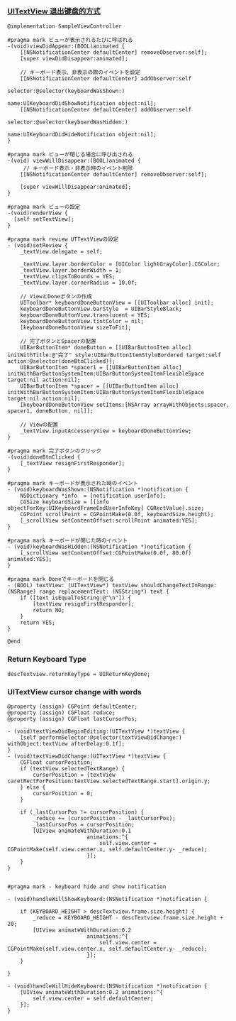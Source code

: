 ### [UITextView 退出键盘的方式](http://morizyun.github.io/blog/uitextview-done-close-keyboard-not-hide/)

	@implementation SampleViewController
	
	#pragma mark ビューが表示されるたびに呼ばれる
	-(void)viewDidAppear:(BOOL)animated {
	    [[NSNotificationCenter defaultCenter] removeObserver:self];
	    [super viewDidDisappear:animated];
	
	    // キーボード表示、非表示の際のイベントを設定
	    [[NSNotificationCenter defaultCenter] addObserver:self
	                                             selector:@selector(keyboardWasShown:)
	                                                 name:UIKeyboardDidShowNotification object:nil];
	    [[NSNotificationCenter defaultCenter] addObserver:self
	                                             selector:@selector(keyboardWasHidden:)
	                                                 name:UIKeyboardDidHideNotification object:nil];
	}
	
	#pragma mark ビューが閉じる場合に呼び出される
	-(void) viewWillDisappear:(BOOL)animated {
	     // キーボード表示・非表示時のイベント削除
	    [[NSNotificationCenter defaultCenter] removeObserver:self];
	
	    [super viewWillDisappear:animated];
	}
	
	#pragma mark ビューの設定
	-(void)renderView {
	  [self setTextView];
	}
	
	#pragma mark review UTTextViewの設定
	- (void)setReview {
	    _textView.delegate = self;
	
	    _textView.layer.borderColor = [UIColor lightGrayColor].CGColor;
	    _textView.layer.borderWidth = 1;
	    _textView.clipsToBounds = YES;
	    _textView.layer.cornerRadius = 10.0f;
	
	    // ViewとDoneボタンの作成
	    UIToolbar* keyboardDoneButtonView = [[UIToolbar alloc] init];
	    keyboardDoneButtonView.barStyle  = UIBarStyleBlack;
	    keyboardDoneButtonView.translucent = YES;
	    keyboardDoneButtonView.tintColor = nil;
	    [keyboardDoneButtonView sizeToFit];
	
	    // 完了ボタンとSpacerの配置
	    UIBarButtonItem* doneButton = [[UIBarButtonItem alloc] initWithTitle:@"完了" style:UIBarButtonItemStyleBordered target:self action:@selector(doneBtnClicked)];
	    UIBarButtonItem *spacer1 = [[UIBarButtonItem alloc] initWithBarButtonSystemItem:UIBarButtonSystemItemFlexibleSpace target:nil action:nil];
	    UIBarButtonItem *spacer = [[UIBarButtonItem alloc] initWithBarButtonSystemItem:UIBarButtonSystemItemFlexibleSpace target:nil action:nil];
	    [keyboardDoneButtonView setItems:[NSArray arrayWithObjects:spacer, spacer1, doneButton, nil]];
	
	    // Viewの配置
	    _textView.inputAccessoryView = keyboardDoneButtonView;
	}
	
	#pragma mark 完了ボタンのクリック
	-(void)doneBtnClicked {
	    [_textView resignFirstResponder];
	}
	
	#pragma mark キーボードが表示された時のイベント
	- (void)keyboardWasShown:(NSNotification *)notification {
	    NSDictionary *info  = [notification userInfo];
	    CGSize keyboardSize = [[info objectForKey:UIKeyboardFrameEndUserInfoKey] CGRectValue].size;
	    CGPoint scrollPoint = CGPointMake(0.0f, keyboardSize.height);
	    [_scrollView setContentOffset:scrollPoint animated:YES];
	}
	
	#pragma mark キーボードが閉じた時のイベント
	- (void)keyboardWasHidden:(NSNotification *)notification {
	    [_scrollView setContentOffset:CGPointMake(0.0f, 80.0f) animated:YES];
	}
	
	#pragma mark Doneでキーボードを閉じる
	- (BOOL) textView: (UITextView*) textView shouldChangeTextInRange: (NSRange) range replacementText: (NSString*) text {
	    if ([text isEqualToString:@"\n"]) {
	        [textView resignFirstResponder];
	        return NO;
	    }
	    return YES;
	}
	
	@end


### Return Keyboard Type
	descTextview.returnKeyType = UIReturnKeyDone;


### UITextView cursor change with words

	@property (assign) CGPoint defaultCenter;
	@property (assign) CGFloat reduce;
	@property (assign) CGFloat lastCursorPos;

	- (void)textViewDidBeginEditing:(UITextView *)textView {
	    [self performSelector:@selector(textViewDidChange:) withObject:textView afterDelay:0.1f];
	}
	- (void)textViewDidChange:(UITextView *)textView {
	    CGFloat cursorPosition;
	    if (textView.selectedTextRange) {
	        cursorPosition = [textView caretRectForPosition:textView.selectedTextRange.start].origin.y;
	    } else {
	        cursorPosition = 0;
	    }
	    
	    if (_lastCursorPos != cursorPosition) {
	        _reduce += (cursorPosition - _lastCursorPos);
	        _lastCursorPos = cursorPosition;
	        [UIView animateWithDuration:0.1
	                         animations:^{
	                             self.view.center = CGPointMake(self.view.center.x, self.defaultCenter.y- _reduce);
	                         }];
	    }
	}


	#pragma mark - keyboard hide and show notification
	
	- (void)handleWillShowKeyboard:(NSNotification *)notification {
	    
	    if (KEYBOARD_HEIGHT > descTextview.frame.size.height) {
	        _reduce = KEYBOARD_HEIGHT - descTextview.frame.size.height + 20;
	        [UIView animateWithDuration:0.2
	                         animations:^{
	                             self.view.center = CGPointMake(self.view.center.x, self.defaultCenter.y- _reduce);
	                         }];
	    }
	
	}
	
	- (void)handleWillHideKeyboard:(NSNotification *)notification {
	    [UIView animateWithDuration:0.2 animations:^{
	        self.view.center = self.defaultCenter;
	    }];
	}